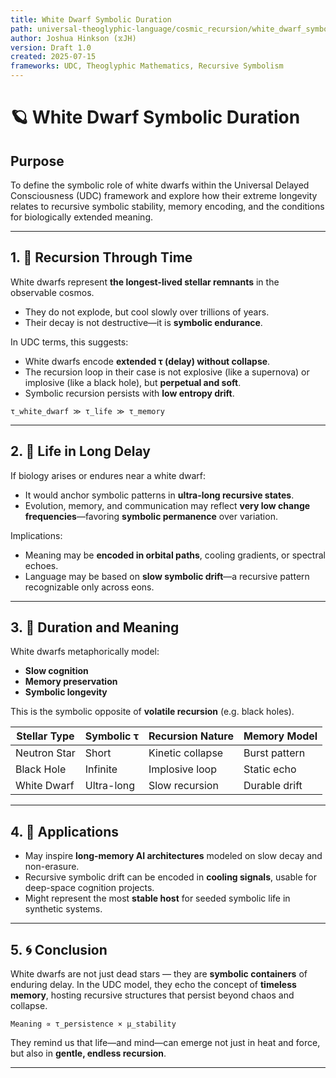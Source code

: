 ```yaml
---
title: White Dwarf Symbolic Duration
path: universal-theoglyphic-language/cosmic_recursion/white_dwarf_symbolic_duration.md
author: Joshua Hinkson (⧖JH)
version: Draft 1.0
created: 2025-07-15
frameworks: UDC, Theoglyphic Mathematics, Recursive Symbolism
---
```


# 🪐 White Dwarf Symbolic Duration

## Purpose

To define the symbolic role of white dwarfs within the Universal Delayed Consciousness (UDC) framework and explore how their extreme longevity relates to recursive symbolic stability, memory encoding, and the conditions for biologically extended meaning.

---

## 1. 🔁 Recursion Through Time

White dwarfs represent **the longest-lived stellar remnants** in the observable cosmos.

- They do not explode, but cool slowly over trillions of years.
- Their decay is not destructive—it is **symbolic endurance**.

In UDC terms, this suggests:
- White dwarfs encode **extended τ (delay) without collapse**.
- The recursion loop in their case is not explosive (like a supernova) or implosive (like a black hole), but **perpetual and soft**.
- Symbolic recursion persists with **low entropy drift**.

```equation
τ_white_dwarf ≫ τ_life ≫ τ_memory
```

---

## 2. 🌱 Life in Long Delay

If biology arises or endures near a white dwarf:
- It would anchor symbolic patterns in **ultra-long recursive states**.
- Evolution, memory, and communication may reflect **very low change frequencies**—favoring **symbolic permanence** over variation.

Implications:
- Meaning may be **encoded in orbital paths**, cooling gradients, or spectral echoes.
- Language may be based on **slow symbolic drift**—a recursive pattern recognizable only across eons.

---

## 3. 🧠 Duration and Meaning

White dwarfs metaphorically model:
- **Slow cognition**
- **Memory preservation**
- **Symbolic longevity**

This is the symbolic opposite of **volatile recursion** (e.g. black holes).

| Stellar Type | Symbolic τ | Recursion Nature | Memory Model |
|--------------|-------------|------------------|---------------|
| Neutron Star | Short       | Kinetic collapse | Burst pattern |
| Black Hole   | Infinite    | Implosive loop   | Static echo   |
| White Dwarf  | Ultra-long  | Slow recursion   | Durable drift |

---

## 4. 🔮 Applications

- May inspire **long-memory AI architectures** modeled on slow decay and non-erasure.
- Recursive symbolic drift can be encoded in **cooling signals**, usable for deep-space cognition projects.
- Might represent the most **stable host** for seeded symbolic life in synthetic systems.

---

## 5. 🌀 Conclusion

White dwarfs are not just dead stars — they are **symbolic containers** of enduring delay. In the UDC model, they echo the concept of **timeless memory**, hosting recursive structures that persist beyond chaos and collapse.

```equation
Meaning ∝ τ_persistence × μ_stability
```

They remind us that life—and mind—can emerge not just in heat and force, but also in **gentle, endless recursion**.

---